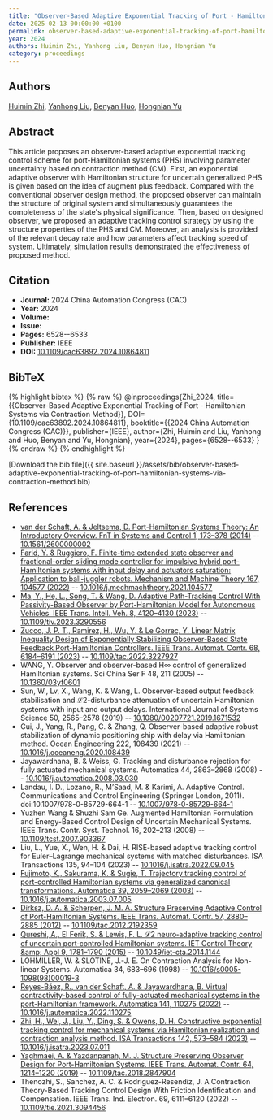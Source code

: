 ```yaml
---
title: "Observer-Based Adaptive Exponential Tracking of Port - Hamiltonian Systems via Contraction Method"
date: 2025-02-13 00:00:00 +0100
permalink: observer-based-adaptive-exponential-tracking-of-port-hamiltonian-systems-via-contraction-method
year: 2024
authors: Huimin Zhi, Yanhong Liu, Benyan Huo, Hongnian Yu
category: proceedings
---
```

 
## Authors
[Huimin Zhi](authors/huimin-zhi), [Yanhong Liu](authors/yanhong-liu), [Benyan Huo](authors/benyan-huo), [Hongnian Yu](authors/hongnian-yu)
 
## Abstract
This article proposes an observer-based adaptive exponential tracking control scheme for port-Hamiltonian systems (PHS) involving parameter uncertainty based on contraction method (CM). First, an exponential adaptive observer with Hamiltonian structure for uncertain generalized PHS is given based on the idea of augment plus feedback. Compared with the conventional observer design method, the proposed observer can maintain the structure of original system and simultaneously guarantees the completeness of the state's physical significance. Then, based on designed observer, we proposed an adaptive tracking control strategy by using the structure properties of the PHS and CM. Moreover, an analysis is provided of the relevant decay rate and how parameters affect tracking speed of system. Ultimately, simulation results demonstrated the effectiveness of proposed method.
 
## Citation
- **Journal:** 2024 China Automation Congress (CAC)
- **Year:** 2024
- **Volume:** 
- **Issue:** 
- **Pages:** 6528--6533
- **Publisher:** IEEE
- **DOI:** [10.1109/cac63892.2024.10864811](https://doi.org/10.1109/cac63892.2024.10864811)
 
## BibTeX
{% highlight bibtex %}
{% raw %}
@inproceedings{Zhi_2024,
  title={{Observer-Based Adaptive Exponential Tracking of Port - Hamiltonian Systems via Contraction Method}},
  DOI={10.1109/cac63892.2024.10864811},
  booktitle={{2024 China Automation Congress (CAC)}},
  publisher={IEEE},
  author={Zhi, Huimin and Liu, Yanhong and Huo, Benyan and Yu, Hongnian},
  year={2024},
  pages={6528--6533}
}
{% endraw %}
{% endhighlight %}
 
[Download the bib file]({{ site.baseurl }}/assets/bib/observer-based-adaptive-exponential-tracking-of-port-hamiltonian-systems-via-contraction-method.bib)
 
## References
- [van der Schaft, A. & Jeltsema, D. Port-Hamiltonian Systems Theory: An Introductory Overview. FnT in Systems and Control 1, 173–378 (2014)](port-hamiltonian-systems-theory-an-introductory-overview) -- [10.1561/2600000002](https://doi.org/10.1561/2600000002)
- [Farid, Y. & Ruggiero, F. Finite-time extended state observer and fractional-order sliding mode controller for impulsive hybrid port-Hamiltonian systems with input delay and actuators saturation: Application to ball-juggler robots. Mechanism and Machine Theory 167, 104577 (2022)](finite-time-extended-state-observer-and-fractional-order-sliding-mode-controller-for-impulsive-hybrid-port-hamiltonian-systems-with-input-delay-and-actuators-saturation-application-to-ball-juggler-robots) -- [10.1016/j.mechmachtheory.2021.104577](https://doi.org/10.1016/j.mechmachtheory.2021.104577)
- [Ma, Y., He, L., Song, T. & Wang, D. Adaptive Path-Tracking Control With Passivity-Based Observer by Port-Hamiltonian Model for Autonomous Vehicles. IEEE Trans. Intell. Veh. 8, 4120–4130 (2023)](adaptive-path-tracking-control-with-passivity-based-observer-by-port-hamiltonian-model-for-autonomous-vehicles) -- [10.1109/tiv.2023.3290556](https://doi.org/10.1109/tiv.2023.3290556)
- [Zucco, J. P. T., Ramirez, H., Wu, Y. & Le Gorrec, Y. Linear Matrix Inequality Design of Exponentially Stabilizing Observer-Based State Feedback Port-Hamiltonian Controllers. IEEE Trans. Automat. Contr. 68, 6184–6191 (2023)](linear-matrix-inequality-design-of-exponentially-stabilizing-observer-based-state-feedback-port-hamiltonian-controllers) -- [10.1109/tac.2022.3227927](https://doi.org/10.1109/tac.2022.3227927)
- WANG, Y. Observer and observer-based H∞ control of generalized Hamiltonian systems. Sci China Ser F 48, 211 (2005) -- [10.1360/03yf0601](https://doi.org/10.1360/03yf0601)
- Sun, W., Lv, X., Wang, K. & Wang, L. Observer-based output feedback stabilisation and ℒ2-disturbance attenuation of uncertain Hamiltonian systems with input and output delays. International Journal of Systems Science 50, 2565–2578 (2019) -- [10.1080/00207721.2019.1671532](https://doi.org/10.1080/00207721.2019.1671532)
- Cui, J., Yang, R., Pang, C. & Zhang, Q. Observer-based adaptive robust stabilization of dynamic positioning ship with delay via Hamiltonian method. Ocean Engineering 222, 108439 (2021) -- [10.1016/j.oceaneng.2020.108439](https://doi.org/10.1016/j.oceaneng.2020.108439)
- Jayawardhana, B. & Weiss, G. Tracking and disturbance rejection for fully actuated mechanical systems. Automatica 44, 2863–2868 (2008) -- [10.1016/j.automatica.2008.03.030](https://doi.org/10.1016/j.automatica.2008.03.030)
- Landau, I. D., Lozano, R., M’Saad, M. & Karimi, A. Adaptive Control. Communications and Control Engineering (Springer London, 2011). doi:10.1007/978-0-85729-664-1 -- [10.1007/978-0-85729-664-1](https://doi.org/10.1007/978-0-85729-664-1)
- Yuzhen Wang & Shuzhi Sam Ge. Augmented Hamiltonian Formulation and Energy-Based Control Design of Uncertain Mechanical Systems. IEEE Trans. Contr. Syst. Technol. 16, 202–213 (2008) -- [10.1109/tcst.2007.903367](https://doi.org/10.1109/tcst.2007.903367)
- Liu, L., Yue, X., Wen, H. & Dai, H. RISE-based adaptive tracking control for Euler–Lagrange mechanical systems with matched disturbances. ISA Transactions 135, 94–104 (2023) -- [10.1016/j.isatra.2022.09.045](https://doi.org/10.1016/j.isatra.2022.09.045)
- [Fujimoto, K., Sakurama, K. & Sugie, T. Trajectory tracking control of port-controlled Hamiltonian systems via generalized canonical transformations. Automatica 39, 2059–2069 (2003)](trajectory-tracking-control-of-port-controlled-hamiltonian-systems-via-generalized-canonical-transformations) -- [10.1016/j.automatica.2003.07.005](https://doi.org/10.1016/j.automatica.2003.07.005)
- [Dirksz, D. A. & Scherpen, J. M. A. Structure Preserving Adaptive Control of Port-Hamiltonian Systems. IEEE Trans. Automat. Contr. 57, 2880–2885 (2012)](structure-preserving-adaptive-control-of-port-hamiltonian-systems) -- [10.1109/tac.2012.2192359](https://doi.org/10.1109/tac.2012.2192359)
- [Qureshi, A., El Ferik, S. & Lewis, F. L. ℒ2 neuro‐adaptive tracking control of uncertain port‐controlled Hamiltonian systems. IET Control Theory &amp;amp; Appl 9, 1781–1790 (2015)](l-sub-2-sub-neuro-adaptive-tracking-control-of-uncertain-port-controlled-hamiltonian-systems) -- [10.1049/iet-cta.2014.1144](https://doi.org/10.1049/iet-cta.2014.1144)
- LOHMILLER, W. & SLOTINE, J.-J. E. On Contraction Analysis for Non-linear Systems. Automatica 34, 683–696 (1998) -- [10.1016/s0005-1098(98)00019-3](https://doi.org/10.1016/s0005-1098(98)00019-3)
- [Reyes-Báez, R., van der Schaft, A. & Jayawardhana, B. Virtual contractivity-based control of fully-actuated mechanical systems in the port-Hamiltonian framework. Automatica 141, 110275 (2022)](virtual-contractivity-based-control-of-fully-actuated-mechanical-systems-in-the-port-hamiltonian-framework) -- [10.1016/j.automatica.2022.110275](https://doi.org/10.1016/j.automatica.2022.110275)
- [Zhi, H., Wei, J., Liu, Y., Ding, S. & Owens, D. H. Constructive exponential tracking control for mechanical systems via Hamiltonian realization and contraction analysis method. ISA Transactions 142, 573–584 (2023)](constructive-exponential-tracking-control-for-mechanical-systems-via-hamiltonian-realization-and-contraction-analysis-method) -- [10.1016/j.isatra.2023.07.011](https://doi.org/10.1016/j.isatra.2023.07.011)
- [Yaghmaei, A. & Yazdanpanah, M. J. Structure Preserving Observer Design for Port-Hamiltonian Systems. IEEE Trans. Automat. Contr. 64, 1214–1220 (2019)](structure-preserving-observer-design-for-port-hamiltonian-systems) -- [10.1109/tac.2018.2847904](https://doi.org/10.1109/tac.2018.2847904)
- Thenozhi, S., Sanchez, A. C. & Rodriguez-Resendiz, J. A Contraction Theory-Based Tracking Control Design With Friction Identification and Compensation. IEEE Trans. Ind. Electron. 69, 6111–6120 (2022) -- [10.1109/tie.2021.3094456](https://doi.org/10.1109/tie.2021.3094456)

